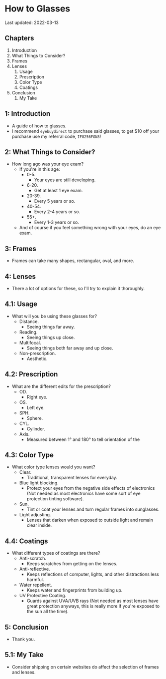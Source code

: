 # How to Glasses

Last updated: 2022-03-13

## Chapters

1. Introduction
2. What Things to Consider?
3. Frames
4. Lenses
   1. Usage
   2. Prescription
   3. Color Type
   4. Coatings
5. Conclusion
   1. My Take

## 1: Introduction

- A guide of how to glasses.
- I recommend `eyebuydirect` to purchase said glasses, to get $10 off your purchase use my referral code, `IF8256FGN3`!

## 2: What Things to Consider?

- How long ago was your eye exam?
  - If you're in this age:
    - 0-5.
      - Your eyes are still developing.
    - 6-20.
      - Get at least 1 eye exam.
    - 20-39.
      - Every 5 years or so.
    - 40-54.
      - Every 2-4 years or so.
    - 55+.
      - Every 1-3 years or so.
  - And of course if you feel something wrong with your eyes, do an eye exam.

## 3: Frames

- Frames can take many shapes, rectangular, oval, and more.

## 4: Lenses

- There a lot of options for these, so I'll try to explain it thoroughly.

## 4.1: Usage

- What will you be using these glasses for?
  - Distance.
    - Seeing things far away.
  - Reading.
    - Seeing things up close.
  - Multifocal.
    - Seeing things both far away and up close.
  - Non-prescription.
    - Aesthetic.

## 4.2: Prescription

- What are the different edits for the prescription?
  - OD.
    - Right eye.
  - OS.
    - Left eye.
  - SPH.
    - Sphere.
  - CYL.
    - Cylinder.
  - Axis.
    - Measured between 1° and 180° to tell orientation of the

## 4.3: Color Type

- What color type lenses would you want?
  - Clear.
    - Traditional, transparent lenses for everyday.
  - Blue light blocking.
    - Protect your eyes from the negative side effects of electronics (Not needed as most electronics have some sort of eye protection tinting software).
  - Sun.
    - Tint or coat your lenses and turn regular frames into sunglasses.
  - Light adjusting.
    - Lenses that darken when exposed to outside light and remain clear inside.

## 4.4: Coatings

- What different types of coatings are there?
  - Anti-scratch.
    - Keeps scratches from getting on the lenses.
  - Anti-reflective.
    - Keeps reflections of computer, lights, and other distractions less harmful.
  - Water repellent.
    - Keeps water and fingerprints from building up.
  - UV Protective Coating.
    - Guards against UVA/UVB rays (Not needed as most lenses have great protection anyways, this is really more if you're exposed to the sun all the time).

## 5: Conclusion

- Thank you.

## 5.1: My Take

- Consider shipping on certain websites do affect the selection of frames and lenses.
